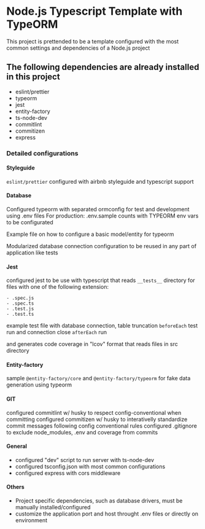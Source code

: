 # Node.js Typescript Template with TypeORM

This project is prettended to be a template configured with the most common settings and dependencies of a Node.js project

## The following dependencies are already installed in this project

- eslint/prettier
- typeorm
- jest
- entity-factory
- ts-node-dev
- commitlint
- commitizen
- express

### Detailed configurations

#### Styleguide

`eslint/prettier` configured with airbnb styleguide and typescript support

#### Database

Configured typeorm with separated ormconfig for test and development using .env files
For production: .env.sample counts with TYPEORM env vars to be configurated

Example file on how to configure a basic model/entity for typeorm

Modularized database connection configuration to be reused in any part of application like tests

#### Jest

configured jest to be use with typescript that reads `__tests__` directory for files with one of the following extension:

```
- .spec.js
- .spec.ts
- .test.js
- .test.ts
```

example test file with database connection, table truncation `beforeEach` test run and connection close `afterEach` run

and generates code coverage in "lcov" format that reads files in src directory

#### Entity-factory

sample `@entity-factory/core` and `@entity-factory/typeorm` for fake data generation using typeorm

#### GIT

configured commitlint w/ husky to respect config-conventional when committing
configured commitizen w/ husky to interativelly standardize commit messages following config conventional rules
configured .gitignore to exclude node_modules, .env and coverage from commits

#### General

- configured "dev" script to run server with ts-node-dev
- configured tsconfig.json with most common configurations
- configured express with cors middleware

#### Others

- Project specific dependencies, such as database drivers, must be manually installed/configured
- customize the application port and host throught .env files or directly on environment
